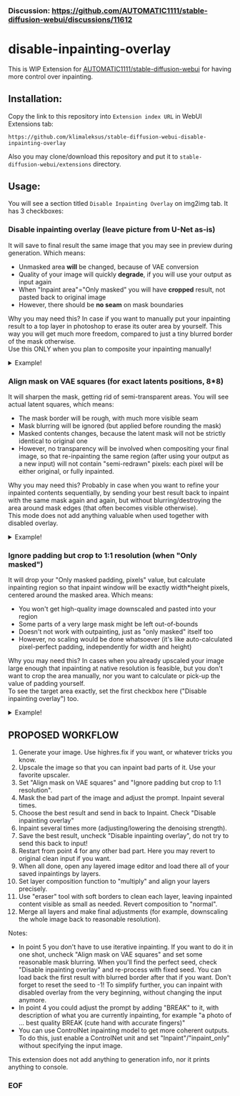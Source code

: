 ### Discussion: https://github.com/AUTOMATIC1111/stable-diffusion-webui/discussions/11612

# disable-inpainting-overlay

This is WIP Extension for [AUTOMATIC1111/stable-diffusion-webui](https://github.com/AUTOMATIC1111/stable-diffusion-webui) for having more control over inpainting.

## Installation:
Copy the link to this repository into `Extension index URL` in WebUI Extensions tab:
```
https://github.com/klimaleksus/stable-diffusion-webui-disable-inpainting-overlay
```
Also you may clone/download this repository and put it to `stable-diffusion-webui/extensions` directory.

## Usage:
You will see a section titled `Disable Inpainting Overlay` on img2img tab. It has 3 checkboxes:

### Disable inpainting overlay (leave picture from U-Net as-is)
It will save to final result the same image that you may see in preview during generation. Which means:
- Unmasked area **will** be changed, because of VAE conversion
- Quality of your image will quickly **degrade**, if you will use your output as input again
- When "Inpaint area"="Only masked" you will have **cropped** result, not pasted back to original image
- However, there should be **no seam** on mask boundaries

Why you may need this? In case if you want to manually put your inpainting result to a top layer in photoshop to erase its outer area by yourself. This way you will get much more freedom, compared to just a tiny blurred border of the mask otherwise.  
Use this ONLY when you plan to composite your inpainting manually!

<details><summary>Example!</summary>
 
Source picture: (zero mask blurring)  
<img src="https://klimaleksus2.ucoz.ru/sd/disable-inp-overlay/disable-inpainting-overlay_1-1.png" width="512">

Normal inpaint:  
<img src="https://klimaleksus2.ucoz.ru/sd/disable-inp-overlay/disable-inpainting-overlay_1-2.png" width="512">

Disable inpainting overlay:  
<img src="https://klimaleksus2.ucoz.ru/sd/disable-inp-overlay/disable-inpainting-overlay_1-3.png" width="512">

Notice that:
- Everything inside the masked area stays exactly the same (in this case except for the animal leg shading, but it looks like fp16 rounding issue).
- Everything outside the masked area subtly changes (especially general contrast of the color for some reason).
- The seam around the mask is invisible (okay, you can see that on some contrast regions the model failed to align the content, but look at the grass!)

</details>

### Align mask on VAE squares (for exact latents positions, 8*8)
It will sharpen the mask, getting rid of semi-transparent areas. You will see actual latent squares, which means:
- The mask border will be rough, with much more visible seam
- Mask blurring will be ignored (but applied before rounding the mask)
- Masked contents changes, because the latent mask will not be strictly identical to original one
- However, no transparency will be involved when compositing your final image, so that re-inpainting the same region (after using your output as a new input) will not contain "semi-redrawn" pixels: each pixel will be either original, or fully inpainted.

Why you may need this? Probably in case when you want to refine your inpainted contents sequentially, by sending your best result back to inpaint with the same mask again and again, but without blurring/destroying the area around mask edges (that often becomes visible otherwise).  
This mode does not add anything valuable when used together with disabled overlay.

<details><summary>Example!</summary>
  
Source picture: (mask blur will be 32)  
<img src="https://klimaleksus2.ucoz.ru/sd/disable-inp-overlay/disable-inpainting-overlay_2-1.png" width="512">

Normal inpaint:  
<img src="https://klimaleksus2.ucoz.ru/sd/disable-inp-overlay/disable-inpainting-overlay_2-2.png" width="512">

Align mask on VAE squares:  
<img src="https://klimaleksus2.ucoz.ru/sd/disable-inp-overlay/disable-inpainting-overlay_2-3.png" width="512">

Notice that:
- Masked contents changes severely. (It is impossible to prepare a binarized and aligned mask that will fit exactly the same squares when WebUI downscales it back again, because antialiasing it used during downsampling masks to latent size)
- The seam is clearly visible, with rough edges. (Don't worry, you may reuse the output as input again, and at reasonable denoising strength that edge won't get worse)
- The area just around the border is not blurry anymore. Really! Look at the fur after normal inpainting – it is too much blurred, and you couldn't get rid of that later anymore.

</details>

### Ignore padding but crop to 1:1 resolution (when "Only masked")
It will drop your "Only masked padding, pixels" value, but calculate inpainting region so that inpaint window will be exactly width\*height pixels, centered around the masked area. Which means:
- You won't get high-quality image downscaled and pasted into your region
- Some parts of a very large mask might be left out-of-bounds
- Doesn't not work with outpainting, just as "only masked" itself too
- However, no scaling would be done whatsoever (it's like auto-calculated pixel-perfect padding, independently for width and height)

Why you may need this? In cases when you already upscaled your image large enough that inpainting at native resolution is feasible, but you don't want to crop the area manually, nor you want to calculate or pick-up the value of padding yourself.  
To see the target area exactly, set the first checkbox here ("Disable inpainting overlay") too.

<details><summary>Example!</summary>
  
Source picture: (window = 512\*640 – half of image resolution; padding will be 8)  
<img src="https://klimaleksus2.ucoz.ru/sd/disable-inp-overlay/disable-inpainting-overlay_3-1.png" width="512">

Normal inpaint, only masked:  
<img src="https://klimaleksus2.ucoz.ru/sd/disable-inp-overlay/disable-inpainting-overlay_3-2.png" width="512">

Ignore padding but crop to 1:1 resolution:  
<img src="https://klimaleksus2.ucoz.ru/sd/disable-inp-overlay/disable-inpainting-overlay_3-3.png" width="512">

If also enabling "Disable inpainting overlay" checkbox, we'll see:  
<img src="https://klimaleksus2.ucoz.ru/sd/disable-inp-overlay/disable-inpainting-overlay_3-4.png" width="512">  
<img src="https://klimaleksus2.ucoz.ru/sd/disable-inp-overlay/disable-inpainting-overlay_3-5.png" width="512">

Notice that:
- Original padding was way too low, so the picture got cropped too much. But how would you estimate its value otherwise?
- Normal only-masked inpainting upscaled the image and then downscaled the result.
- Ignored padding made it not only render properly (the window size was big enough to fit the content), but also made the result with disabled overlay easy to composite manually (because it's saved at original scale).

</details>

## PROPOSED WORKFLOW

1. Generate your image. Use highres.fix if you want, or whatever tricks you know.
2. Upscale the image so that you can inpaint bad parts of it. Use your favorite upscaler.
3. Set "Align mask on VAE squares" and "Ignore padding but crop to 1:1 resolution".
4. Mask the bad part of the image and adjust the prompt. Inpaint several times.
5. Choose the best result and send in back to Inpaint. Check "Disable inpainting overlay"
6. Inpaint several times more (adjusting/lowering the denoising strength).
7. Save the best result, uncheck "Disable inpainting overlay", do not try to send this back to input!
8. Restart from point 4 for any other bad part. Here you may revert to original clean input if you want.
9. When all done, open any layered image editor and load there all of your saved inpaintings by layers.
10. Set layer composition function to "multiply" and align your layers precisely.
11. Use "eraser" tool with soft borders to clean each layer, leaving inpainted content visible as small as needed. Revert composition to "normal".
12. Merge all layers and make final adjustments (for example, downscaling the whole image back to reasonable resolution).

Notes:
- In point 5 you don't have to use iterative inpainting. If you want to do it in one shot, uncheck "Align mask on VAE squares" and set some reasonable mask blurring. When you'll find the perfect seed, check "Disable inpainting overlay" and re-process with fixed seed. You can load back the first result with blurred border after that if you want. Don't forget to reset the seed to -1! To simplify further, you can inpaint with disabled overlay from the very beginning, without changing the input anymore.
- In point 4 you could adjust the prompt by adding "BREAK" to it, with description of what you are currently inpainting, for example "a photo of … best quality BREAK (cute hand with accurate fingers)"
- You can use ControlNet inpainting model to get more coherent outputs. To do this, just enable a ControlNet unit and set "Inpaint"/"inpaint_only" without specifying the input image.

This extension does not add anything to generation info, nor it prints anything to console.
### EOF
